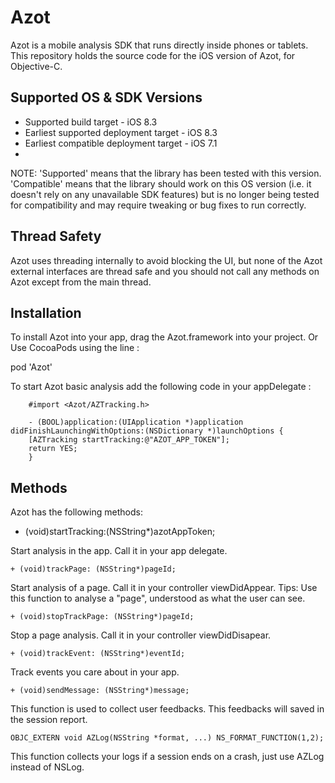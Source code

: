 # Azot
Azot is a mobile analysis SDK that runs directly inside phones or tablets. This repository holds the source code for the iOS version of Azot, for Objective-C.

Supported OS & SDK Versions
-----------------------------

* Supported build target - iOS 8.3
* Earliest supported deployment target - iOS 8.3
* Earliest compatible deployment target - iOS 7.1
* 
NOTE: 'Supported' means that the library has been tested with this version. 'Compatible' means that the library should work on this OS version (i.e. it doesn't rely on any unavailable SDK features) but is no longer being tested for compatibility and may require tweaking or bug fixes to run correctly.


Thread Safety
--------------

Azot uses threading internally to avoid blocking the UI, but none of the Azot external interfaces are thread safe and you should not call any methods on Azot except from the main thread.


Installation
--------------

To install Azot into your app, drag the Azot.framework into your project.
Or
Use CocoaPods using the line :

pod 'Azot'


To start Azot basic analysis add the following code in your appDelegate :

        #import <Azot/AZTracking.h>
        
        - (BOOL)application:(UIApplication *)application didFinishLaunchingWithOptions:(NSDictionary *)launchOptions {
        [AZTracking startTracking:@"AZOT_APP_TOKEN"];
        return YES;
        }


Methods
--------------

Azot has the following methods:

   + (void)startTracking:(NSString*)azotAppToken;

Start analysis in the app. Call it in your app delegate.

    + (void)trackPage: (NSString*)pageId;

Start analysis of a page. Call it in your controller viewDidAppear. Tips: Use this function to analyse a "page", understood as what the user can see.

    + (void)stopTrackPage: (NSString*)pageId;

Stop a page analysis. Call it in your controller viewDidDisapear.

    + (void)trackEvent: (NSString*)eventId;

Track events you care about in your app.

    + (void)sendMessage: (NSString*)message;

This function is used to collect user feedbacks. This feedbacks will saved in the session report.

    OBJC_EXTERN void AZLog(NSString *format, ...) NS_FORMAT_FUNCTION(1,2);

This function collects your logs if a session ends on a crash, just use AZLog instead of NSLog.
